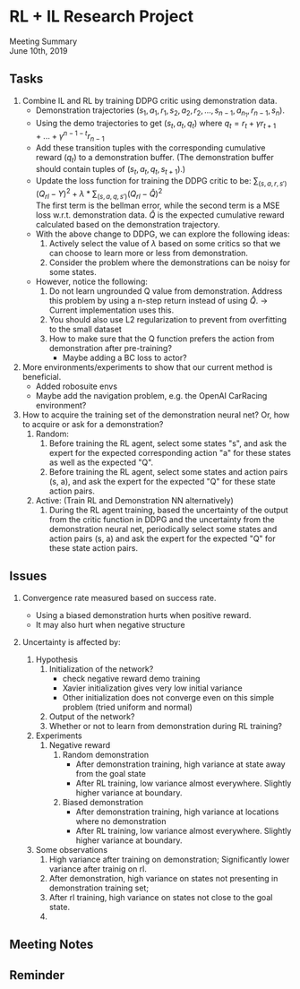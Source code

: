 # RL + IL Research Project
Meeting Summary\
June 10th, 2019


## Tasks
1. Combine IL and RL by training DDPG critic using demonstration data.
    - Demonstration trajectories $(s_1, a_1, r_1, s_2, a_2, r_2, ..., s_{n-1}, a_{n_1}, r_{n-1}, s_n)$.
    - Using the demo trajectories to get $(s_t, a_t, q_t)$ where $q_t=r_t + \gamma r_{t+1} + ... + \gamma^{n-1-t} r_{n-1}$
    - Add these transition tuples with the corresponding cumulative reward ($q_t$) to a demonstration buffer. (The demonstration buffer should contain tuples of $(s_t, a_t, q_t, s_{t+1})$.)
    - Update the loss function for training the DDPG critic to be: $\sum_{(s,a,r,s')}(Q_{rl} - Y)^2 + \lambda*\sum_{(s,a,q,s')}(Q_{rl} - \hat{Q})^2$\
    The first term is the bellman error, while the second term is a MSE loss w.r.t. demonstration data. $\hat{Q}$ is the expected cumulative reward calculated based on the demonstration trajectory.
    - With the above change to DDPG, we can explore the following ideas:
        1. Actively select the value of $\lambda$ based on some critics so that we can choose to learn more or less from demonstration.
        2. Consider the problem where the demonstrations can be noisy for some states.
    - However, notice the following:
        1. Do not learn ungrounded Q value from demonstration. Address this problem by using a n-step return instead of using $\hat{Q}$. -> Current implementation uses this.
        2. You should also use L2 regularization to prevent from overfitting to the small dataset
        3. How to make sure that the Q function prefers the action from demonstration after pre-training?
            - Maybe adding a BC loss to actor?
2. More environments/experiments to show that our current method is beneficial.
    - Added robosuite envs
    - Maybe add the navigation problem, e.g. the  OpenAI CarRacing environment?
3. How to acquire the training set of the demonstration neural net? Or, how to acquire or ask for a demonstration?
    1. Random:
        1. Before training the RL agent, select some states "s", and ask the expert for the expected corresponding action "a" for these states as well as the expected "Q".
        2. Before training the RL agent, select some states and action pairs (s, a), and ask the expert for the expected "Q" for these state action pairs.
    2. Active: (Train RL and Demonstration NN alternatively)
        1. During the RL agent training, based the uncertainty of the output from the critic function in DDPG and the uncertainty from the demonstration neural net, periodically select some states and action pairs (s, a) and ask the expert for the expected "Q" for these state action pairs.


## Issues
1. Convergence rate measured based on success rate.
    - Using a biased demonstration hurts when positive reward.
    - It may also hurt when negative structure
    
2. Uncertainty is affected by:
    1. Hypothesis
        1. Initialization of the network?
            - check negative reward demo training
            - Xavier initialization gives very low initial variance
            - Other initialization does not converge even on this simple problem (tried uniform and normal)
        2. Output of the network?
        3. Whether or not to learn from demonstration during RL training?
    2. Experiments
        1. Negative reward
            1. Random demonstration
                - After demonstration training, high variance at state away from the goal state
                - After RL training, low variance almost everywhere. Slightly higher variance at boundary.
            2. Biased demonstration
                - After demonstration training, high variance at locations where no demonstration
                - After RL training, low variance almost everywhere. Slightly higher variance at boundary.
    3. Some observations
        1. High variance after training on demonstration; Significantly lower variance after trainig on rl.
        2. After demonstration, high variance on states not presenting in demonstration training set;
        3. After rl training, high variance on states not close to the goal state.
        4. 
   


## Meeting Notes


## Reminder